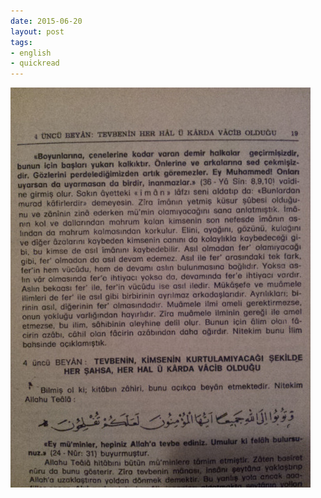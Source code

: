 ```yaml
---
date: 2015-06-20
layout: post
tags:
- english
- quickread
---
```


![](/images/tumblr_nq9b1i09jw1u3gx2to1_500.jpg)
